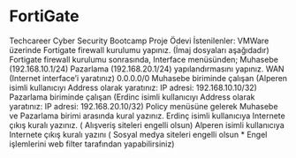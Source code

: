 # FortiGate
Techcareer Cyber Security Bootcamp Proje Ödevi
İstenilenler:
VMWare üzerinde Fortigate firewall kurulumu yapınız. (İmaj dosyaları aşağıdadır)
Fortigate firewall kurulumu sonrasında, Interface menüsünden;  Muhasebe (192.168.10.1/24)
Pazarlama (192.168.20.1/24)  yapılandırmasını yapınız.
WAN (Internet interface’i yaratınız) 0.0.0.0/0
Muhasebe biriminde çalışan (Alperen isimli kullanıcıyı Address olarak yaratınız: IP adresi:
192.168.10.10/32)
Pazarlama biriminde çalışan (Erdinc isimli kullanıcıyı Address olarak yaratınız: IP adresi:
192.168.20.10/32)
Policy menüsüne gelerek Muhasebe ve Pazarlama birimi arasında kural yazınız.
Erdinç isimli kullanıcıya Internete çıkış kuralı yazınız. ( Alışveriş siteleri engelli olsun)
Alperen isimli kullanıcıya Internete çıkış kuralı yazını ( Sosyal medya siteleri engelli olsun * Engel
işlemlerini web filter tarafından yapabilirsiniz)
